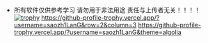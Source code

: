 - 所有软件仅供参考学习 请勿用于非法用途 责任与上传者无关！！！！
[![trophy](https://github-profile-trophy.vercel.app/?username=saozh1LanG)](https://github.com/ryo-ma/github-profile-trophy)
https://github-profile-trophy.vercel.app/?username=saozh1LanG&row=2&column=3
https://github-profile-trophy.vercel.app/?username=saozh1LanG&theme=algolia
<!---
saozh1LanG/saozh1LanG is a ✨ special ✨ repository because its `README.md` (this file) appears on your GitHub profile.
You can click the Preview link to take a look at your changes.
--->
